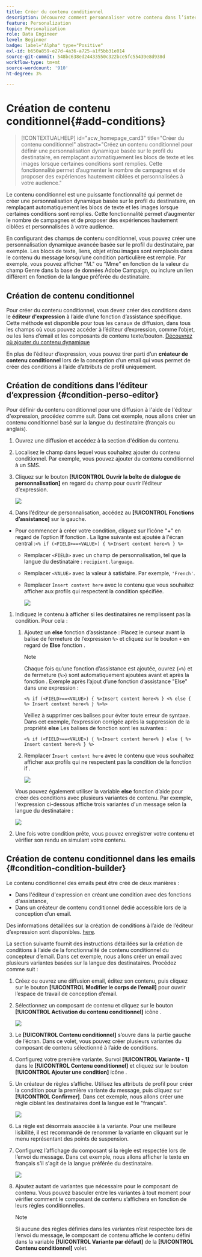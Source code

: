 ```yaml
---
title: Créer du contenu conditionnel
description: Découvrez comment personnaliser votre contenu dans l’interface utilisateur web d’Adobe Campaign.
feature: Personalization
topic: Personalization
role: Data Engineer
level: Beginner
badge: label="Alpha" type="Positive"
exl-id: b650a859-e27d-4a36-a725-a1f5bb31e014
source-git-commit: 548bc638ed24433550c322bce5fc55439e8d938d
workflow-type: tm+mt
source-wordcount: '910'
ht-degree: 3%

---
```


# Création de contenu conditionnel{#add-conditions}

>[!CONTEXTUALHELP]
>id="acw_homepage_card3"
>title="Créer du contenu conditionnel"
>abstract="Créez un contenu conditionnel pour définir une personnalisation dynamique basée sur le profil du destinataire, en remplaçant automatiquement les blocs de texte et les images lorsque certaines conditions sont remplies. Cette fonctionnalité permet d’augmenter le nombre de campagnes et de proposer des expériences hautement ciblées et personnalisées à votre audience."

Le contenu conditionnel est une puissante fonctionnalité qui permet de créer une personnalisation dynamique basée sur le profil du destinataire, en remplaçant automatiquement les blocs de texte et les images lorsque certaines conditions sont remplies. Cette fonctionnalité permet d’augmenter le nombre de campagnes et de proposer des expériences hautement ciblées et personnalisées à votre audience.

En configurant des champs de contenu conditionnel, vous pouvez créer une personnalisation dynamique avancée basée sur le profil du destinataire, par exemple. Les blocs de texte, liens, objet et/ou images sont remplacés dans le contenu du message lorsqu’une condition particulière est remplie. Par exemple, vous pouvez afficher &quot;M.&quot; ou &quot;Mme&quot; en fonction de la valeur du champ Genre dans la base de données Adobe Campaign, ou inclure un lien différent en fonction de la langue préférée du destinataire.

## Création de contenu conditionnel

Pour créer du contenu conditionnel, vous devez créer des conditions dans le **éditeur d&#39;expression** à l’aide d’une fonction d’assistance spécifique. Cette méthode est disponible pour tous les canaux de diffusion, dans tous les champs où vous pouvez accéder à l’éditeur d’expression, comme l’objet, ou les liens d’email et les composants de contenu texte/bouton. [Découvrez où ajouter du contenu dynamique](gs-personalization.md/#access)

En plus de l’éditeur d’expression, vous pouvez tirer parti d’un **créateur de contenu conditionnel** lors de la conception d’un email qui vous permet de créer des conditions à l’aide d’attributs de profil uniquement.

## Création de conditions dans l’éditeur d’expression {#condition-perso-editor}

Pour définir du contenu conditionnel pour une diffusion à l&#39;aide de l&#39;éditeur d&#39;expression, procédez comme suit. Dans cet exemple, nous allons créer un contenu conditionnel basé sur la langue du destinataire (français ou anglais).

1. Ouvrez une diffusion et accédez à la section d&#39;édition du contenu.

1. Localisez le champ dans lequel vous souhaitez ajouter du contenu conditionnel. Par exemple, vous pouvez ajouter du contenu conditionnel à un SMS.

1. Cliquez sur le bouton **[!UICONTROL Ouvrir la boîte de dialogue de personnalisation]** en regard du champ pour ouvrir l’éditeur d’expression.

   ![](assets/open-perso-editor-sms.png)

1. Dans l’éditeur de personnalisation, accédez au **[!UICONTROL Fonctions d’assistance]** sur la gauche.

* Pour commencer à créer votre condition, cliquez sur l’icône &quot;+&quot; en regard de l’option **If** fonction . La ligne suivante est ajoutée à l&#39;écran central :`<% if (<FIELD>==<VALUE>) { %>Insert content here<% } %>`

   * Remplacer `<FIELD>` avec un champ de personnalisation, tel que la langue du destinataire : `recipient.language`.
   * Remplacer `<VALUE>` avec la valeur à satisfaire. Par exemple, `'French'`.
   * Remplacer `Ìnsert content here` avec le contenu que vous souhaitez afficher aux profils qui respectent la condition spécifiée.

     ![](assets/condition-sample1.png)

1. Indiquez le contenu à afficher si les destinataires ne remplissent pas la condition. Pour cela :

   1. Ajoutez un **else** fonction d’assistance : Placez le curseur avant la balise de fermeture de l’expression `%>` et cliquez sur le bouton `+` en regard de **Else** fonction .

      >[!NOTE]
      >
      >Chaque fois qu’une fonction d’assistance est ajoutée, ouvrez (`<%`) et de fermeture (`%>`) sont automatiquement ajoutées avant et après la fonction . Exemple après l’ajout d’une fonction d’assistance &quot;Else&quot; dans une expression :
      >
      >`<% if (<FIELD>==<VALUE>) { %>Insert content here<% } <% else { %> Insert content here<% } %>%>`
      >
      >Veillez à supprimer ces balises pour éviter toute erreur de syntaxe. Dans cet exemple, l’expression corrigée après la suppression de la propriété **else** Les balises de fonction sont les suivantes :
      >
      >`<% if (<FIELD>==<VALUE>) { %>Insert content here<% } else { %> Insert content here<% } %>`

   1. Remplacer `Ìnsert content here` avec le contenu que vous souhaitez afficher aux profils qui ne respectent pas la condition de la fonction if .

      ![](assets/condition-sample2.png)

   Vous pouvez également utiliser la variable **else** fonction d’aide pour créer des conditions avec plusieurs variantes de contenu. Par exemple, l&#39;expression ci-dessous affiche trois variantes d&#39;un message selon la langue du destinataire :

   ![](assets/condition-sample3.png)

1. Une fois votre condition prête, vous pouvez enregistrer votre contenu et vérifier son rendu en simulant votre contenu.

## Création de contenu conditionnel dans les emails  {#condition-condition-builder}

Le contenu conditionnel des emails peut être créé de deux manières :
* Dans l&#39;éditeur d&#39;expression en créant une condition avec des fonctions d&#39;assistance,
* Dans un créateur de contenu conditionnel dédié accessible lors de la conception d’un email.

Des informations détaillées sur la création de conditions à l’aide de l’éditeur d’expression sont disponibles. [here](#condition-perso-editor).

La section suivante fournit des instructions détaillées sur la création de conditions à l’aide de la fonctionnalité de contenu conditionnel du concepteur d’email. Dans cet exemple, nous allons créer un email avec plusieurs variantes basées sur la langue des destinataires. Procédez comme suit :

1. Créez ou ouvrez une diffusion email, éditez son contenu, puis cliquez sur le bouton **[!UICONTROL Modifier le corps de l’email]** pour ouvrir l’espace de travail de conception d’email.

1. Sélectionnez un composant de contenu et cliquez sur le bouton **[!UICONTROL Activation du contenu conditionnel]** icône .

   ![](assets/condition-email-enable.png)

1. Le **[!UICONTROL Contenu conditionnel]** s’ouvre dans la partie gauche de l’écran. Dans ce volet, vous pouvez créer plusieurs variantes du composant de contenu sélectionné à l’aide de conditions.

1. Configurez votre première variante. Survol **[!UICONTROL Variante - 1]** dans le **[!UICONTROL Contenu conditionnel]** et cliquez sur le bouton **[!UICONTROL Ajouter une condition]** icône .

1. Un créateur de règles s’affiche. Utilisez les attributs de profil pour créer la condition pour la première variante du message, puis cliquez sur **[!UICONTROL Confirmer]**. Dans cet exemple, nous allons créer une règle ciblant les destinataires dont la langue est le &quot;français&quot;.

   ![](assets/condition-email-rule.png)

1. La règle est désormais associée à la variante. Pour une meilleure lisibilité, il est recommandé de renommer la variante en cliquant sur le menu représentant des points de suspension.

1. Configurez l’affichage du composant si la règle est respectée lors de l’envoi du message. Dans cet exemple, nous allons afficher le texte en français s&#39;il s&#39;agit de la langue préférée du destinataire.

   ![](assets/condition-email-variant1.png)

1. Ajoutez autant de variantes que nécessaire pour le composant de contenu. Vous pouvez basculer entre les variantes à tout moment pour vérifier comment le composant de contenu s’affichera en fonction de leurs règles conditionnelles.

   >[!NOTE]
   >Si aucune des règles définies dans les variantes n’est respectée lors de l’envoi du message, le composant de contenu affiche le contenu défini dans la variable **[!UICONTROL Variante par défaut]** de la **[!UICONTROL Contenu conditionnel]** volet.
